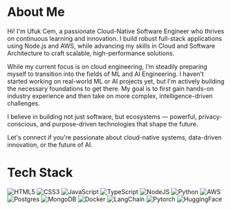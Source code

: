 # About Me
Hi! I'm Ufuk Cem, a passionate Cloud-Native Software Engineer who thrives on continuous learning and innovation. I build robust full-stack applications using Node.js and AWS, while advancing my skills in Cloud and Software Architecture to craft scalable, high-performance solutions.

While my current focus is on cloud engineering, I’m steadily preparing myself to transition into the fields of ML and AI Engineering. I haven’t started working on real-world ML or AI projects yet, but I'm actively building the necessary foundations to get there. My goal is to first gain hands-on industry experience and then take on more complex, intelligence-driven challenges.

I believe in building not just software, but ecosystems — powerful, privacy-conscious, and purpose-driven technologies that shape the future.

Let's connect if you're passionate about cloud-native systems, data-driven innovation, or the future of AI.
# Tech Stack
![HTML5](https://img.shields.io/badge/html5-%23E34F26.svg?style=for-the-badge&logo=html5&logoColor=white) ![CSS3](https://img.shields.io/badge/css3-%231572B6.svg?style=for-the-badge&logo=css3&logoColor=white) ![JavaScript](https://img.shields.io/badge/javascript-%23323330.svg?style=for-the-badge&logo=javascript&logoColor=%23F7DF1E) ![TypeScript](https://img.shields.io/badge/typescript-%23007ACC.svg?style=for-the-badge&logo=typescript&logoColor=white) ![NodeJS](https://img.shields.io/badge/node.js-6DA55F?style=for-the-badge&logo=node.js&logoColor=white) ![Python](https://img.shields.io/badge/python-3670A0?style=for-the-badge&logo=python&logoColor=ffdd54) ![AWS](https://img.shields.io/badge/AWS-%23FF9900.svg?style=for-the-badge&logo=amazon-aws&logoColor=white) ![Postgres](https://img.shields.io/badge/postgres-%23316192.svg?style=for-the-badge&logo=postgresql&logoColor=white) ![MongoDB](https://img.shields.io/badge/MongoDB-%234ea94b.svg?style=for-the-badge&logo=mongodb&logoColor=white) ![Docker](https://img.shields.io/badge/docker-%230db7ed.svg?style=for-the-badge&logo=docker&logoColor=white) ![LangChain](https://img.shields.io/badge/LangChain-ffffff?style=for-the-badge&logo=langchain&logoColor=green) ![Pytorch](https://img.shields.io/badge/PyTorch-EE4C2C?style=for-the-badge&logo=pytorch&logoColor=white) ![HuggingFace](https://img.shields.io/badge/-HuggingFace-3B4252?style=for-the-badge&logo=huggingface&logoColor=yellow)



